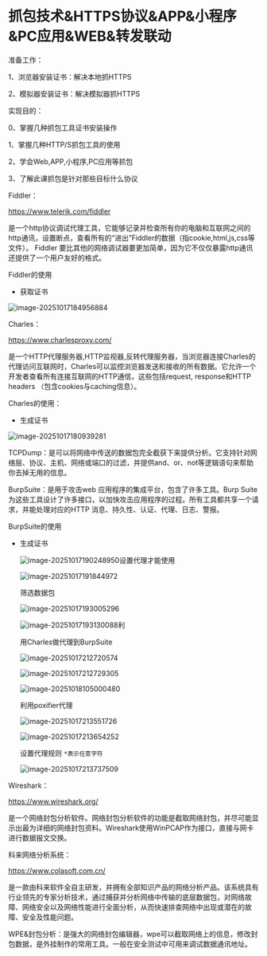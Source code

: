 # 抓包技术&HTTPS协议&APP&小程序&PC应用&WEB&转发联动

准备工作：

1、浏览器安装证书：解决本地抓HTTPS

2、模拟器安装证书：解决模拟器抓HTTPS

 

实现目的：

0、掌握几种抓包工具证书安装操作

1、掌握几种HTTP/S抓包工具的使用

2、学会Web,APP,小程序,PC应用等抓包

3、了解此课抓包是针对那些目标什么协议

 

Fiddler：

https://www.telerik.com/fiddler

是一个http协议调试代理工具，它能够记录并检查所有你的电脑和互联网之间的http通讯，设置断点，查看所有的“进出”Fiddler的数据（指cookie,html,js,css等文件）。 Fiddler 要比其他的网络调试器要更加简单，因为它不仅仅暴露http通讯还提供了一个用户友好的格式。

Fiddler的使用

- 获取证书

 ![image-20251017184956884](images/image-20251017184956884.png)



Charles：

https://www.charlesproxy.com/

是一个HTTP代理服务器,HTTP监视器,反转代理服务器，当浏览器连接Charles的代理访问互联网时，Charles可以监控浏览器发送和接收的所有数据。它允许一个开发者查看所有连接互联网的HTTP通信，这些包括request, response和HTTP headers （包含cookies与caching信息）。

Charles的使用：

- 生成证书

![image-20251017180939281](images/image-20251017180939281.png)



 

TCPDump：是可以将网络中传送的数据包完全截获下来提供分析。它支持针对网络层、协议、主机、网络或端口的过滤，并提供and、or、not等逻辑语句来帮助你去掉无用的信息。

 

BurpSuite：是用于攻击web 应用程序的集成平台，包含了许多工具。Burp Suite为这些工具设计了许多接口，以加快攻击应用程序的过程。所有工具都共享一个请求，并能处理对应的HTTP 消息、持久性、认证、代理、日志、警报。

BurpSuite的使用

- 生成证书

  ![image-20251017190248950](images/image-20251017190248950.png)设置代理才能使用

  ![image-20251017191844972](images/image-20251017191844972.png)

  筛选数据包

  ![image-20251017193005296](images/image-20251017193005296.png)

  ![image-20251017193130088](images/image-20251017193130088.png)利

  用Charles做代理到BurpSuite

  ![image-20251017212720574](images/image-20251017212720574.png)

  ![image-20251017212729305](images/image-20251017212729305.png)

  ![image-20251018105000480](images/image-20251018105000480.png)

  利用poxifier代理

  ![image-20251017213551726](images/image-20251017213551726.png)

  ![image-20251017213654252](images/image-20251017213654252.png)

  设置代理规则 `*表示任意字符`

  ![image-20251017213737509](images/image-20251017213737509.png)
  
  

Wireshark：

https://www.wireshark.org/

是一个网络封包分析软件。网络封包分析软件的功能是截取网络封包，并尽可能显示出最为详细的网络封包资料。Wireshark使用WinPCAP作为接口，直接与网卡进行数据报文交换。

 

科来网络分析系统：

https://www.colasoft.com.cn/

是一款由科来软件全自主研发，并拥有全部知识产品的网络分析产品。该系统具有行业领先的专家分析技术，通过捕获并分析网络中传输的底层数据包，对网络故障、网络安全以及网络性能进行全面分析，从而快速排查网络中出现或潜在的故障、安全及性能问题。

 

WPE&封包分析：是强大的网络封包编辑器，wpe可以截取网络上的信息，修改封包数据，是外挂制作的常用工具。一般在安全测试中可用来调试数据通讯地址。